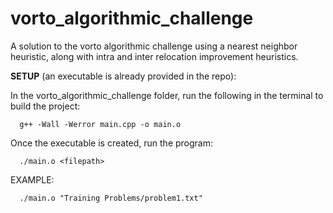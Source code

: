 # vorto_algorithmic_challenge

A solution to the vorto algorithmic challenge using a nearest neighbor heuristic, along with intra and inter relocation improvement heuristics.



**SETUP** (an executable is already provided in the repo):

  In the vorto_algorithmic_challenge folder, run the following in the terminal to build the project:
  
      g++ -Wall -Werror main.cpp -o main.o


  
  Once the executable is created, run the program:
  
      ./main.o <filepath>
      
  EXAMPLE: 
    
      ./main.o "Training Problems/problem1.txt"
      

